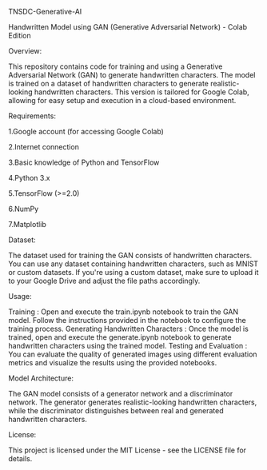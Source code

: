 TNSDC-Generative-AI

Handwritten Model using GAN (Generative Adversarial Network) - Colab Edition

Overview:

This repository contains code for training and using a Generative Adversarial Network (GAN) to generate handwritten characters. The model is trained on a dataset of handwritten characters to generate realistic-looking handwritten characters. This version is tailored for Google Colab, allowing for easy setup and execution in a cloud-based environment.

Requirements:

1.Google account (for accessing Google Colab)

2.Internet connection

3.Basic knowledge of Python and TensorFlow

4.Python 3.x

5.TensorFlow (>=2.0)

6.NumPy

7.Matplotlib

Dataset: 

The dataset used for training the GAN consists of handwritten characters. You can use any dataset containing handwritten characters, such as MNIST or custom datasets. If you're using a custom dataset, make sure to upload it to your Google Drive and adjust the file paths accordingly.

Usage:

Training : Open and execute the train.ipynb notebook to train the GAN model. Follow the instructions provided in the notebook to configure the training process.
Generating Handwritten Characters : Once the model is trained, open and execute the generate.ipynb notebook to generate handwritten characters using the trained model.
Testing and Evaluation : You can evaluate the quality of generated images using different evaluation metrics and visualize the results using the provided notebooks.

Model Architecture:

The GAN model consists of a generator network and a discriminator network. The generator generates realistic-looking handwritten characters, while the discriminator distinguishes between real and generated handwritten characters.

License:

This project is licensed under the MIT License - see the LICENSE file for details.
